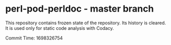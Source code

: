 # perl-pod-perldoc - master branch

This repository contains frozen state of the repository.
Its history is cleared. It is used only for static code
analysis with Codacy.

Commit Time: 1698326754